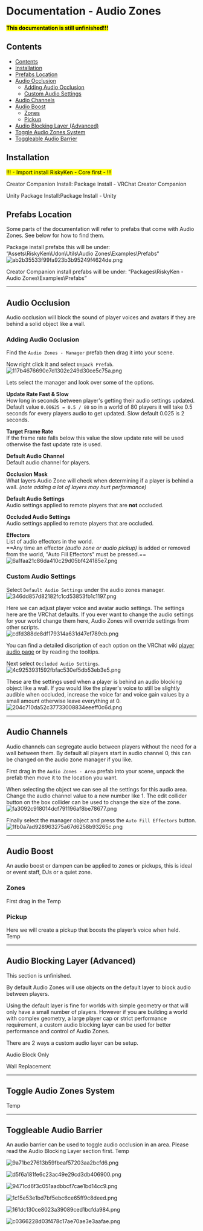 # Documentation - Audio Zones

<mark>**This documentation is still unfinished!!!**</mark>  

## Contents

- [Contents](#contents)
- [Installation](#installation)
- [Prefabs Location](#prefabs-location)
- [Audio Occlusion](#audio-occlusion)
  - [Adding Audio Occlusion](#adding-audio-occlusion)
  - [Custom Audio Settings](#custom-audio-settings)
- [Audio Channels](#audio-channels)
- [Audio Boost](#audio-boost)
  - [Zones](#zones)
  - [Pickup](#pickup)
- [Audio Blocking Layer (Advanced)](#audio-blocking-layer--advanced-)
- [Toggle Audio Zones System](#toggle-audio-zones-system)
- [Toggleable Audio Barrier](#toggleable-audio-barrier)

## Installation

<mark>!!! - Import install RiskyKen - Core first - !!!</mark>

Creator Companion Install: Package Install - VRChat Creator Companion

Unity Package Install:Package Install - Unity

## Prefabs Location

Some parts of the documentation will refer to prefabs that come with Audio Zones. See below for how to find them.

Package install prefabs this will be under: “Assets\RiskyKen\Udon\Utils\Audio Zones\Examples\Prefabs“  
![ab2b35533f99fa923b3b95249f4624de.png](/resources/ab2b35533f99fa923b3b95249f4624de.png)

Creator Companion install prefabs will be under: “Packages\RiskyKen - Audio Zones\Examples\Prefabs”  

* * *

## Audio Occlusion

Audio occlusion will block the sound of player voices and avatars if they are behind a solid object like a wall.

### Adding Audio Occlusion

Find the `Audio Zones - Manager` prefab then drag it into your scene.

Now right click it and select `Unpack Prefab`.  
![117b4676690e7d1302e249d30ce5c75a.png](/resources/117b4676690e7d1302e249d30ce5c75a.png)

Lets select the manager and look over some of the options.  

**Update Rate Fast & Slow**  
How long in seconds between player's getting their audio settings updated. Default value `0.00625 = 0.5 / 80` so in a world of 80 players it will take 0.5 seconds for every players audio to get updated. Slow default 0.025 is 2 seconds.

**Target Frame Rate**  
If the frame rate falls below this value the slow update rate will be used otherwise the fast update rate is used.

**Default Audio Channel**  
Default audio channel for players.

**Occlusion Mask**  
What layers Audio Zone will check when determining if a player is behind a wall. *(note adding a lot of layers may hurt performance)*

**Default Audio Settings**  
Audio settings applied to remote players that are **not** occluded.

**Occluded Audio Settings**  
Audio settings applied to remote players that are  occluded.

**Effectors**  
List of audio effectors in the world.  
==Any time an effector *(audio zone or audio pickup)* is added or removed from the world, "Auto Fill Effectors" must be pressed.==  
![6a1faa21c86da410c29d05bf424185e7.png](/resources/6a1faa21c86da410c29d05bf424185e7.png)

### Custom Audio Settings

Select `Default Audio Settings` under the audio zones manager.  
![346dd857d82182fc1cd53853fb1c1197.png](/resources/346dd857d82182fc1cd53853fb1c1197.png)

Here we can adjust player voice and avatar audio settings. The settings here are the VRChat defaults. If you ever want to change the audio settings for your world change them here, Audio Zones will override settings from other scripts.  
![cdfd388de8df179314a631d47ef789cb.png](/resources/cdfd388de8df179314a631d47ef789cb.png)

You can find a detailed discription of each option on the VRChat wiki [player audio page](https://docs.vrchat.com/docs/player-audio) or by reading the tooltips.

Next select `Occluded Audio Settings`.  
![4c9253931592fbfac530ef5db53eb3e5.png](/resources/4c9253931592fbfac530ef5db53eb3e5.png)  

These are the settings used when a player is behind an audio blocking object like a wall. If you would like the player's voice to still be slightly audible when occluded, increase the voice far and voice gain values by a small amount otherwise leave everything at 0.  
![204c710da52c37733008834eeeff0c6d.png](/resources/204c710da52c37733008834eeeff0c6d.png)

* * *

## Audio Channels

Audio channels can segregate audio between players without the need for a wall between them. By default all players start in audio channel 0, this can be changed on the audio zone manager if you like.

First drag in the `Audio Zones - Area` prefab into your scene, unpack the prefab then move it to the location you want.  

When selecting the object we can see all the settings for this audio area. Change the audio channel value to a new number like 1. The edit collider button on the box collider can be used to change the size of the zone.
![fa3092c918014dcf791196af8be78677.png](/resources/fa3092c918014dcf791196af8be78677.png)

Finally select the manager object and press the `Auto Fill Effectors` button.
![1fb0a7ad928963275a67d6258b93265c.png](/resources/1fb0a7ad928963275a67d6258b93265c.png)

* * *

## Audio Boost

An audio boost or dampen can be applied to zones or pickups, this is ideal or event staff, DJs or a quiet zone.

### Zones

First drag in the 
Temp

### Pickup

Here we will create a pickup that boosts the player’s voice when held.  
Temp

* * *

## Audio Blocking Layer (Advanced)

This section is unfinished.

By default Audio Zones will use objects on the default layer to block audio between players.

Using the default layer is fine for worlds with simple geometry or that will only have a small number of players. However if you are building a world with complex geometry, a large player cap or strict performance requirement, a custom audio blocking layer can be used for better performance and control of Audio Zones.

There are 2 ways a custom audio layer can be setup.

Audio Block Only

Wall Replacement

* * *

## Toggle Audio Zones System

Temp

* * *

## Toggleable Audio Barrier

An audio barrier can be used to toggle audio occlusion in an area. Please read the Audio Blocking Layer section first.
Temp

![9a71be27613b59fbeaf57203aa2bcfd6.png](/resources/9a71be27613b59fbeaf57203aa2bcfd6.png)

![d5f6a181fe6c23ac49e29cd3db406900.png](/resources/d5f6a181fe6c23ac49e29cd3db406900.png)

![9471cd6f3c051aadbbcf7cae1bd14cc9.png](/resources/9471cd6f3c051aadbbcf7cae1bd14cc9.png)

![1c15e53e1bd7bf5ebc6ce65ff9c8deed.png](/resources/1c15e53e1bd7bf5ebc6ce65ff9c8deed.png)

![161dc130ce8023a39089ced1bcfda984.png](/resources/161dc130ce8023a39089ced1bcfda984.png)

![c0366228d03f478c17ae70ae3e3aafae.png](/resources/c0366228d03f478c17ae70ae3e3aafae.png)